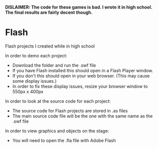 **DISLAIMER: The code for these games is bad.  I wrote it in high school.  The final results are fairly decent though.**

Flash
=====

Flash projects I created while in high school


In order to demo each project:
- Download the folder and run the .swf file
- If you have Flash installed this should open in a Flash Player window.
- If you don't this should open in your web browser. (This may cause some display issues.)
- In order to fix these display issues, resize your browser window to 550px x 400px

In order to look at the source code for each project:
- The source code for Flash projects are stored in .as files
- The main source code file will be the one with the same name as the .swf file

In order to view graphics and objects on the stage:
- You will need to open the .fla file with Adobe Flash
